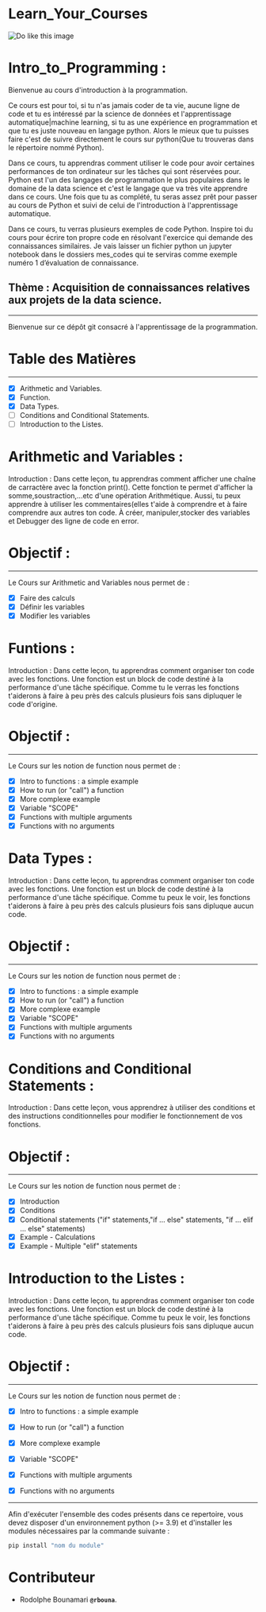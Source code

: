 # Learn_Your_Courses
![Do like this image](https://media.licdn.com/dms/image/D4D12AQGLrP7ZZbKmoQ/article-cover_image-shrink_720_1280/0/1679398470655?e=2147483647&v=beta&t=SvSgoSBDFkLUAy2pbKUl1vX_ptfw7C0UfvK7909Rrxg)

# Intro_to_Programming :
Bienvenue au cours d'introduction à la programmation. 

Ce cours est pour toi, si tu n'as jamais coder de ta vie, aucune ligne de code et tu es intéressé par la science de données et l'apprentissage automatique|machine learning, 
si tu as une expérience en programmation et que tu es juste nouveau en langage python. Alors le mieux que tu puisses faire c'est de suivre directement le cours sur python(Que tu trouveras dans le répertoire nommé Python).

Dans ce cours, tu apprendras comment utiliser le code pour avoir certaines performances de ton ordinateur sur les tâches qui sont réservées pour. Python est l'un des langages de programmation le plus populaires dans le domaine de la data science et c'est le langage que va très vite apprendre dans ce cours. Une fois que tu as complété, tu seras assez prêt pour passer au cours de Python et suivi de celui de l'introduction à l'apprentissage automatique.

Dans ce cours, tu verras plusieurs exemples de code Python. Inspire toi du cours pour écrire ton propre code en résolvant l'exercice qui demande des connaissances similaires. Je vais laisser un fichier python un jupyter notebook dans le dossiers mes_codes qui  te serviras comme exemple numéro 1 d’évaluation de connaissance.

## Thème : Acquisition de connaissances relatives aux projets de la data science.
--------
Bienvenue sur ce dépôt git consacré à l'apprentissage de la programmation.

# Table  des Matières
--------
- [x] Arithmetic and Variables.
- [x] Function.
- [x] Data Types.
- [ ] Conditions and Conditional Statements.
- [ ] Introduction to the Listes.

# Arithmetic and Variables :
Introduction :
     Dans cette leçon, tu apprendras comment afficher une chaîne de 
    carractère avec la fonction print(). Cette fonction te permet d'afficher la somme,soustraction,...etc d'une opération Arithmétique.
    Aussi, tu peux apprendre à utiliser les commentaires(elles t'aide à comprendre et à faire comprendre aux autres ton code.
    À créer, manipuler,stocker des variables et Debugger des ligne de code en error.
# Objectif :
--------
Le Cours sur Arithmetic and Variables nous permet de :
- [x] Faire des calculs
- [x] Définir les variables
- [x] Modifier les variables

# Funtions : 
 Introduction :
    Dans cette leçon, tu apprendras comment organiser ton 
    code avec les fonctions. Une fonction est un block de code destiné à la performance d'une tâche spécifique.
    Comme tu le verras les fonctions t'aiderons à faire à peu près des calculs plusieurs fois sans dipluquer le code d'origine.
    
# Objectif :
--------
Le Cours sur les notion de function nous permet de : 
- [x] Intro to functions  : a simple example 
- [x] How to run (or "call") a function
- [x] More complexe example
- [x] Variable "SCOPE"
- [x] Functions with multiple arguments
- [x] Functions with no arguments

# Data Types : 
 Introduction :
    Dans cette leçon, tu apprendras comment organiser ton 
    code avec les fonctions. Une fonction est un block de code destiné à la performance d'une tâche spécifique.
    Comme tu peux le voir, les fonctions t'aiderons à faire à peu près des calculs plusieurs fois sans dipluque aucun code.
    
# Objectif :
--------
Le Cours sur les notion de function nous permet de : 
- [x] Intro to functions  : a simple example 
- [x] How to run (or "call") a function
- [x] More complexe example
- [x] Variable "SCOPE"
- [x] Functions with multiple arguments
- [x] Functions with no arguments

# Conditions and Conditional Statements : 
 Introduction :
    Dans cette leçon, vous apprendrez à utiliser des conditions et 
    des instructions conditionnelles pour modifier le fonctionnement de vos fonctions.
    
# Objectif :
--------
Le Cours sur les notion de function nous permet de : 
- [x] Introduction
- [x] Conditions
- [x] Conditional statements ("if" statements,"if ... else" statements, "if ... elif ... else" statements)
- [x] Example - Calculations
- [x] Example - Multiple "elif" statements

# Introduction to the Listes : 
 Introduction :
    Dans cette leçon, tu apprendras comment organiser ton 
    code avec les fonctions. Une fonction est un block de code destiné à la performance d'une tâche spécifique.
    Comme tu peux le voir, les fonctions t'aiderons à faire à peu près des calculs plusieurs fois sans dipluque aucun code.
    
# Objectif :
--------
Le Cours sur les notion de function nous permet de : 
- [x] Intro to functions  : a simple example 
- [x] How to run (or "call") a function
- [x] More complexe example
- [x] Variable "SCOPE"
- [x] Functions with multiple arguments
- [x] Functions with no arguments


-------
Afin d'exécuter l'ensemble des codes présents dans ce repertoire, vous devez disposer d'un environnement python (>= 3.9) et d'installer les modules nécessaires par la commande suivante :
```bash
pip install "nom du module"
```
# Contributeur
- Rodolphe Bounamari **`@rbouna`**.
